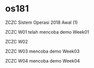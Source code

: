 # os181
ZCZC Sistem Operasi 2018 Awal (1)

ZCZC W01 telah mencoba demo Week01

ZCZC W02

ZCZC W03 mencoba demo Week03

ZCZC W04 mencoba demo Week04